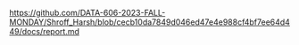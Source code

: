 https://github.com/DATA-606-2023-FALL-MONDAY/Shroff_Harsh/blob/cecb10da7849d046ed47e4e988cf4bf7ee64d449/docs/report.md
